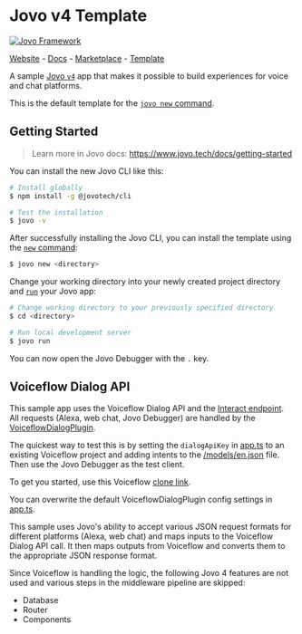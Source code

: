 # Jovo v4 Template

[![Jovo Framework](https://www.jovo.tech/img/github-header.png)](https://www.jovo.tech)

<p>
<a href="https://www.jovo.tech" target="_blank">Website</a> -  <a href="https://www.jovo.tech/docs" target="_blank">Docs</a> - <a href="https://www.jovo.tech/marketplace" target="_blank">Marketplace</a> - <a href="https://github.com/jovotech/jovo-v4-template" target="_blank">Template</a>   
</p>

A sample [Jovo `v4`](https://www.jovo.tech) app that makes it possible to build experiences for voice and chat platforms.

This is the default template for the [`jovo new` command](https://www.jovo.tech/docs/new-command).

## Getting Started

> Learn more in Jovo docs: https://www.jovo.tech/docs/getting-started

You can install the new Jovo CLI like this:

```sh
# Install globally
$ npm install -g @jovotech/cli

# Test the installation
$ jovo -v
```

After successfully installing the Jovo CLI, you can install the template using the [`new` command](https://www.jovo.tech/docs/new-command):

```sh
$ jovo new <directory>
```

Change your working directory into your newly created project directory and [`run`](https://www.jovo.tech/docs/run-command) your Jovo app:

```sh
# Change working directory to your previously specified directory
$ cd <directory>

# Run local development server
$ jovo run
```

You can now open the Jovo Debugger with the `.` key.

## Voiceflow Dialog API

This sample app uses the Voiceflow Dialog API and the [Interact endpoint](https://developer.voiceflow.com/reference/stateinteract-1). All requests (Alexa, web chat, Jovo Debugger) are handled by the [VoiceflowDialogPlugin](./src/plugins/plugin-voiceflowdialog/VoiceflowDialogPlugin.ts).

The quickest way to test this is by setting the `dialogApiKey` in [app.ts](./src/app.ts) to an existing Voiceflow project and adding intents to the [/models/en.json](./models/en.json) file. Then use the Jovo Debugger as the test client.

To get you started, use this Voiceflow [clone link](https://creator.voiceflow.com/dashboard?import=654054d0bfefa7000746c7f3).

You can overwrite the default VoiceflowDialogPlugin config settings in [app.ts](./src/app.ts).

This sample uses Jovo's ability to accept various JSON request formats for different platforms (Alexa, web chat) and maps inputs to the Voiceflow Dialog API call. It then maps outputs from Voiceflow and converts them to the appropriate JSON response format.

Since Voiceflow is handling the logic, the following Jovo 4 features are not used and various steps in the middleware pipeline are skipped:
- Database
- Router
- Components